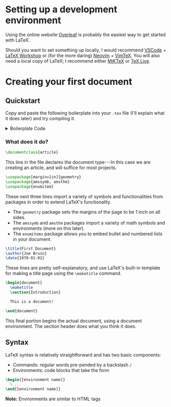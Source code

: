 # Setting up a development environment
Using the online website [Overleaf](https://www.overleaf.com/) is probably the
easiest way to get started with LaTeX. 

Should you want to set something up locally, I would recommend
[VSCode](https://code.visualstudio.com/) + [LaTeX Workshop](https://neovim.io/)
or (for the more daring) [Neovim](https://neovim.io/) +
[VimTeX](https://github.com/lervag/vimtex). You will also need a local copy of
LaTeX; I recommend either [MiKTeX](https://miktex.org/) or [TeX
Live](https://tug.org/texlive/).

# Creating your first document

## Quickstart
Copy and paste the following boilerplate into your `.tex` file (I'll explain
what it does later) and try compiling it.

<details>
<summary>Boilerplate Code</summary>

```tex
\documentclass{article}

\usepackage[margin=1in]{geometry}
\usepackage{amssymb, amsthm}
\usepackage{enumitem}

\title{First Document}
\author{Joe Bruin}
\date{1970-01-01}

\begin{document}
  \maketitle
  \section{Introduction}

  This is a document!

\end{document}
```
</details>

### What does it do?
```tex
\documentclass{article}
```
This line in the file declares the document type---In this case we are creating
an article, and will suffice for most projects.

```tex
\usepackage[margin=1in]{geometry}
\usepackage{amssymb, amsthm}
\usepackage{enumitem}
```
These next three lines import a variety of symbols and functionalities from
packages in order to extend LaTeX's functionality.
* The `geometry` package sets the margins of the page to be 1 inch on all sides.
* The `amssymb` and `amsthm` packages import a variety of math symbols and
  environments (more on this later).
* The `enumitems` package allows you to embed bullet and numbered lists in your
  document.

```tex
\title{First Document}
\author{Joe Bruin}
\date{1970-01-01}
```
These lines are pretty self-explanatory, and use LaTeX's built-in template for
making a title page using the `\maketitle` command.

```tex
\begin{document}
  \maketitle
  \section{Introduction}

  This is a document!

\end{document}
```
This final portion begins the actual document, using a document environment. The
section header does what you think it does.

## Syntax

LaTeX syntax is relatively straightforward and has two basic components:
* Commands: regular words pre-pended by a backslash `/`
* Environments: code blocks that take the form

```tex
\begin{[environment name]}
  % ...
\end{[environment name]}
```

**Note:** Environments are similar to HTML tags
